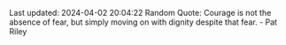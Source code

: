 Last updated: 2024-04-02 20:04:22
Random Quote: Courage is not the absence of fear, but simply moving on with dignity despite that fear. - Pat Riley